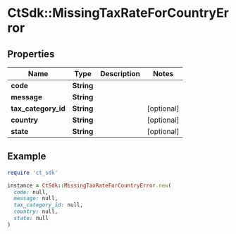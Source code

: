 # CtSdk::MissingTaxRateForCountryError

## Properties

| Name | Type | Description | Notes |
| ---- | ---- | ----------- | ----- |
| **code** | **String** |  |  |
| **message** | **String** |  |  |
| **tax_category_id** | **String** |  | [optional] |
| **country** | **String** |  | [optional] |
| **state** | **String** |  | [optional] |

## Example

```ruby
require 'ct_sdk'

instance = CtSdk::MissingTaxRateForCountryError.new(
  code: null,
  message: null,
  tax_category_id: null,
  country: null,
  state: null
)
```

